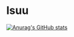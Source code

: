 # Isuu
[![Anurag's GitHub stats](https://github-readme-stats.vercel.app/api?username=isumairuu)](https://github.com/anuraghazra/github-readme-stats)
